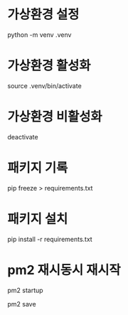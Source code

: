 # 가상환경 설정

python -m venv .venv

# 가상환경 활성화

source .venv/bin/activate

# 가상환경 비활성화

deactivate

# 패키지 기록

pip freeze > requirements.txt

# 패키지 설치

pip install -r requirements.txt

# pm2 재시동시 재시작

pm2 startup

pm2 save
